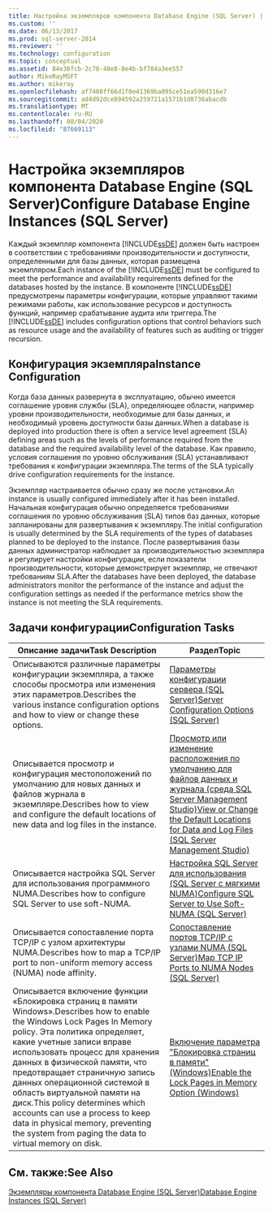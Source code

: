```yaml
---
title: Настройка экземпляров компонента Database Engine (SQL Server) | Документы Майкрософт
ms.custom: ''
ms.date: 06/13/2017
ms.prod: sql-server-2014
ms.reviewer: ''
ms.technology: configuration
ms.topic: conceptual
ms.assetid: 84e36fcb-2c78-48e8-8e4b-bf784a3ee557
author: MikeRayMSFT
ms.author: mikeray
ms.openlocfilehash: af7408ff66d1f0e41369ba095ce51ea590d316e7
ms.sourcegitcommit: ad4d92dce894592a259721a1571b1d8736abacdb
ms.translationtype: MT
ms.contentlocale: ru-RU
ms.lasthandoff: 08/04/2020
ms.locfileid: "87669113"
---
```

# <a name="configure-database-engine-instances-sql-server"></a><span data-ttu-id="a0f47-102">Настройка экземпляров компонента Database Engine (SQL Server)</span><span class="sxs-lookup"><span data-stu-id="a0f47-102">Configure Database Engine Instances (SQL Server)</span></span>
  <span data-ttu-id="a0f47-103">Каждый экземпляр компонента [!INCLUDE[ssDE](../../includes/ssde-md.md)] должен быть настроен в соответствии с требованиями производительности и доступности, определенными для базы данных, которая размещена экземпляром.</span><span class="sxs-lookup"><span data-stu-id="a0f47-103">Each instance of the [!INCLUDE[ssDE](../../includes/ssde-md.md)] must be configured to meet the performance and availability requirements defined for the databases hosted by the instance.</span></span> <span data-ttu-id="a0f47-104">В компоненте [!INCLUDE[ssDE](../../includes/ssde-md.md)] предусмотрены параметры конфигурации, которые управляют такими режимами работы, как использование ресурсов и доступность функций, например срабатывание аудита или триггера.</span><span class="sxs-lookup"><span data-stu-id="a0f47-104">The [!INCLUDE[ssDE](../../includes/ssde-md.md)] includes configuration options that control behaviors such as resource usage and the availability of features such as auditing or trigger recursion.</span></span>  
  
## <a name="instance-configuration"></a><span data-ttu-id="a0f47-105">Конфигурация экземпляра</span><span class="sxs-lookup"><span data-stu-id="a0f47-105">Instance Configuration</span></span>  
 <span data-ttu-id="a0f47-106">Когда база данных развернута в эксплуатацию, обычно имеется соглашение уровня службы (SLA), определяющее области, например уровни производительности, необходимые для базы данных, и необходимый уровень доступности базы данных.</span><span class="sxs-lookup"><span data-stu-id="a0f47-106">When a database is deployed into production there is often a service level agreement (SLA) defining areas such as the levels of performance required from the database and the required availability level of the database.</span></span> <span data-ttu-id="a0f47-107">Как правило, условия соглашения по уровню обслуживания (SLA) устанавливают требования к конфигурации экземпляра.</span><span class="sxs-lookup"><span data-stu-id="a0f47-107">The terms of the SLA typically drive configuration requirements for the instance.</span></span>  
  
 <span data-ttu-id="a0f47-108">Экземпляр настраивается обычно сразу же после установки.</span><span class="sxs-lookup"><span data-stu-id="a0f47-108">An instance is usually configured immediately after it has been installed.</span></span> <span data-ttu-id="a0f47-109">Начальная конфигурация обычно определяется требованиями соглашения по уровню обслуживания (SLA) типов баз данных, которые запланированы для развертывания к экземпляру.</span><span class="sxs-lookup"><span data-stu-id="a0f47-109">The initial configuration is usually determined by the SLA requirements of the types of databases planned to be deployed to the instance.</span></span> <span data-ttu-id="a0f47-110">После развертывания базы данных администратор наблюдает за производительностью экземпляра и регулирует настройки конфигурации, если показатели производительности, которые демонстрирует экземпляр, не отвечают требованиям SLA.</span><span class="sxs-lookup"><span data-stu-id="a0f47-110">After the databases have been deployed, the database administrators monitor the performance of the instance and adjust the configuration settings as needed if the performance metrics show the instance is not meeting the SLA requirements.</span></span>  
  
## <a name="configuration-tasks"></a><span data-ttu-id="a0f47-111">Задачи конфигурации</span><span class="sxs-lookup"><span data-stu-id="a0f47-111">Configuration Tasks</span></span>  
  
|<span data-ttu-id="a0f47-112">Описание задачи</span><span class="sxs-lookup"><span data-stu-id="a0f47-112">Task Description</span></span>|<span data-ttu-id="a0f47-113">Раздел</span><span class="sxs-lookup"><span data-stu-id="a0f47-113">Topic</span></span>|  
|----------------------|-----------|  
|<span data-ttu-id="a0f47-114">Описываются различные параметры конфигурации экземпляра, а также способы просмотра или изменения этих параметров.</span><span class="sxs-lookup"><span data-stu-id="a0f47-114">Describes the various instance configuration options and how to view or change these options.</span></span>|[<span data-ttu-id="a0f47-115">Параметры конфигурации сервера (SQL Server)</span><span class="sxs-lookup"><span data-stu-id="a0f47-115">Server Configuration Options &#40;SQL Server&#41;</span></span>](server-configuration-options-sql-server.md)|  
|<span data-ttu-id="a0f47-116">Описывается просмотр и конфигурация местоположений по умолчанию для новых данных и файлов журнала в экземпляре.</span><span class="sxs-lookup"><span data-stu-id="a0f47-116">Describes how to view and configure the default locations of new data and log files in the instance.</span></span>|[<span data-ttu-id="a0f47-117">Просмотр или изменение расположения по умолчанию для файлов данных и журнала (среда SQL Server Management Studio)</span><span class="sxs-lookup"><span data-stu-id="a0f47-117">View or Change the Default Locations for Data and Log Files &#40;SQL Server Management Studio&#41;</span></span>](view-or-change-the-default-locations-for-data-and-log-files.md)|  
|<span data-ttu-id="a0f47-118">Описывается настройка SQL Server для использования программного NUMA.</span><span class="sxs-lookup"><span data-stu-id="a0f47-118">Describes how to configure SQL Server to use soft-NUMA.</span></span>|[<span data-ttu-id="a0f47-119">Настройка SQL Server для использования &#40;SQL Server с мягкими NUMA&#41;</span><span class="sxs-lookup"><span data-stu-id="a0f47-119">Configure SQL Server to Use Soft-NUMA &#40;SQL Server&#41;</span></span>](soft-numa-sql-server.md)|  
|<span data-ttu-id="a0f47-120">Описывается сопоставление порта TCP/IP с узлом архитектуры NUMA.</span><span class="sxs-lookup"><span data-stu-id="a0f47-120">Describes how to map a TCP/IP port to non-uniform memory access (NUMA) node affinity.</span></span>|[<span data-ttu-id="a0f47-121">Сопоставление портов TCP/IP с узлами NUMA (SQL Server)</span><span class="sxs-lookup"><span data-stu-id="a0f47-121">Map TCP IP Ports to NUMA Nodes &#40;SQL Server&#41;</span></span>](map-tcp-ip-ports-to-numa-nodes-sql-server.md)|  
|<span data-ttu-id="a0f47-122">Описывается включение функции «Блокировка страниц в памяти Windows».</span><span class="sxs-lookup"><span data-stu-id="a0f47-122">Describes how to enable the Windows Lock Pages In Memory policy.</span></span> <span data-ttu-id="a0f47-123">Эта политика определяет, какие учетные записи вправе использовать процесс для хранения данных в физической памяти, что предотвращает страничную запись данных операционной системой в область виртуальной памяти на диск.</span><span class="sxs-lookup"><span data-stu-id="a0f47-123">This policy determines which accounts can use a process to keep data in physical memory, preventing the system from paging the data to virtual memory on disk.</span></span>|[<span data-ttu-id="a0f47-124">Включение параметра "Блокировка страниц в памяти" (Windows)</span><span class="sxs-lookup"><span data-stu-id="a0f47-124">Enable the Lock Pages in Memory Option &#40;Windows&#41;</span></span>](enable-the-lock-pages-in-memory-option-windows.md)|  
  
## <a name="see-also"></a><span data-ttu-id="a0f47-125">См. также:</span><span class="sxs-lookup"><span data-stu-id="a0f47-125">See Also</span></span>  
 [<span data-ttu-id="a0f47-126">Экземпляры компонента Database Engine (SQL Server)</span><span class="sxs-lookup"><span data-stu-id="a0f47-126">Database Engine Instances &#40;SQL Server&#41;</span></span>](database-engine-instances-sql-server.md)  
  
  
